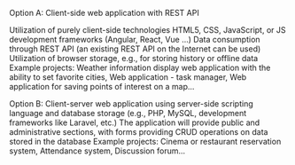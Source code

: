 Option A:
Client-side web application with REST API

Utilization of purely client-side technologies HTML5, CSS, JavaScript, or JS development frameworks (Angular, React, Vue ...)
Data consumption through REST API (an existing REST API on the Internet can be used)
Utilization of browser storage, e.g., for storing history or offline data
Example projects: Weather information display web application with the ability to set favorite cities, Web application - task manager, Web application for saving points of interest on a map...

Option B:
Client-server web application using server-side scripting language and database storage (e.g., PHP, MySQL, development frameworks like Laravel, etc.)
The application will provide public and administrative sections, with forms providing CRUD operations on data stored in the database
Example projects: Cinema or restaurant reservation system, Attendance system, Discussion forum...
